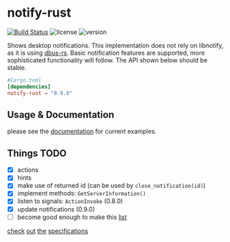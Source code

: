 # notify-rust

[![Build Status](https://img.shields.io/travis/hoodie/notify-rust.svg)](https://travis-ci.org/hoodie/notify-rust)
![license](https://img.shields.io/crates/l/notify-rust.svg)
![version](https://img.shields.io/crates/v/notify-rust.svg)

Shows desktop notifications.
This implementation does not rely on libnotify, as it is using [dbus-rs](https://github.com/diwic/dbus-rs/).
Basic notification features are supported, more sophisticated functionality will follow.
The API shown below should be stable.


```toml
#Cargo.toml
[dependencies]
notify-rust = "0.9.0"
```

## Usage & Documentation
please see the [documentation](http://hoodie.github.io/notify-rust/) for current examples.

## Things TODO

* [x] actions
* [x] hints
* [x] make use of returned id (can be used by `close_notification(id)`)
* [x] implement methods: `GetServerInformation()`
* [x] listen to signals: `ActionInvoke` (0.8.0)
* [x] update notifications (0.9.0)
* [ ] become good enough to make this [list](https://wiki.archlinux.org/index.php/Desktop_notifications#Usage_in_programming)

[check](http://www.galago-project.org/specs/notification/0.9/index.html)
[out](https://developer.gnome.org/notification-spec/)
[the](https://wiki.ubuntu.com/NotifyOSD)
[specifications](https://wiki.archlinux.org/index.php/Desktop_notifications)
